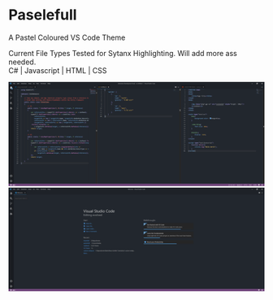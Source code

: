 # Paselefull
A Pastel Coloured VS Code Theme

Current File Types Tested for Sytanx Highlighting. Will add more ass needed.
<br>
C# | Javascript | HTML | CSS

<img src="https://raw.githubusercontent.com/Harley-Torrisi/Paselefull/main/images/Screenshot_Code.PNG" alt="code view"/>

<br>

<img src="https://raw.githubusercontent.com/Harley-Torrisi/Paselefull/main/images/Screenshot_LandingPage.PNG" alt="landing page"/>
